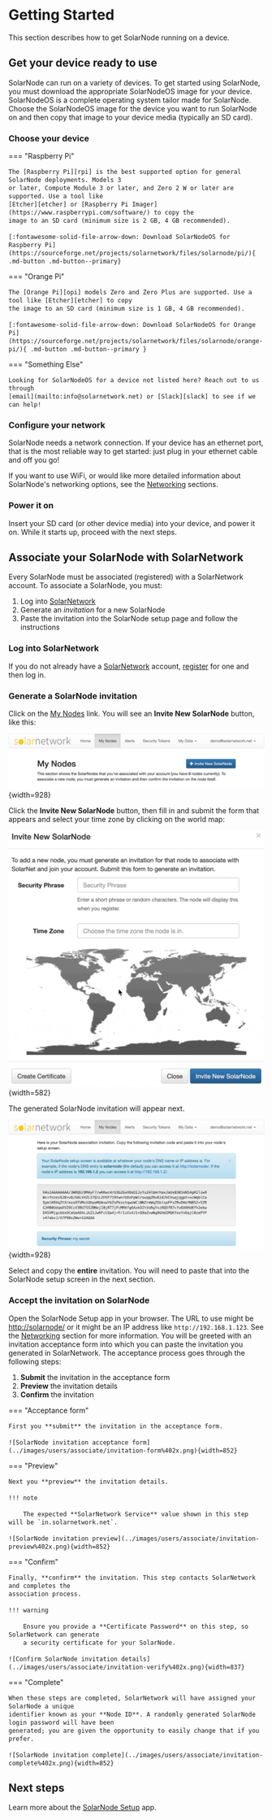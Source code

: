 # Getting Started

This section describes how to get SolarNode running on a device.

## Get your device ready to use

SolarNode can run on a variety of devices. To get started using SolarNode, you must download the
appropriate SolarNodeOS image for your device. SolarNodeOS is a complete operating system tailor
made for SolarNode.  Choose the SolarNodeOS image for the device you want to run SolarNode on and
then copy that image to your device media (typically an SD card).

### Choose your device

=== "Raspberry Pi"

	The [Raspberry Pi][rpi] is the best supported option for general SolarNode deployments. Models 3
	or later, Compute Module 3 or later, and Zero 2 W or later are supported. Use a tool like
	[Etcher][etcher] or [Raspberry Pi Imager](https://www.raspberrypi.com/software/) to copy the
	image to an SD card (minimum size is 2 GB, 4 GB recommended).

	[:fontawesome-solid-file-arrow-down: Download SolarNodeOS for Raspberry Pi](https://sourceforge.net/projects/solarnetwork/files/solarnode/pi/){ .md-button .md-button--primary}

=== "Orange Pi"

	The [Orange Pi][opi] models Zero and Zero Plus are supported. Use a tool like [Etcher][etcher] to copy
	the image to an SD card (minimum size is 1 GB, 4 GB recommended).

	[:fontawesome-solid-file-arrow-down: Download SolarNodeOS for Orange Pi](https://sourceforge.net/projects/solarnetwork/files/solarnode/orange-pi/){ .md-button .md-button--primary }

=== "Something Else"

	Looking for SolarNodeOS for a device not listed here? Reach out to us through
	[email](mailto:info@solarnetwork.net) or [Slack][slack] to see if we can help!

### Configure your network

SolarNode needs a network connection. If your device has an ethernet port, that is the most reliable way
to get started: just plug in your ethernet cable and off you go!

If you want to use WiFi, or would like more detailed information about SolarNode's networking
options, see the [Networking](networking.md) sections.

### Power it on

Insert your SD card (or other device media) into your device, and power it on.
While it starts up, proceed with the next steps.

## Associate your SolarNode with SolarNetwork

Every SolarNode must be associated (registered) with a SolarNetwork account. To associate a
SolarNode, you must:

 1. Log into [SolarNetwork][solaruser]
 2. Generate an _invitation_ for a new SolarNode
 3. Paste the invitation into the SolarNode setup page and follow the instructions

### Log into SolarNetwork

If you do not already have a [SolarNetwork][solaruser] account, [register][user-reg] for one and then log in.

### Generate a SolarNode invitation

Click on the [My Nodes][my-nodes] link. You will see an **Invite New SolarNode** button, like this:

![Empty My Nodes page on SolarNetwork](../images/users/solaruser/mynodes-empty%402x.png){width=928}

Click the **Invite New SolarNode** button, then fill in and submit the form that appears and select your
time zone by clicking on the world map:

![Choose node time zone on world map](../images/users/solaruser/invite-node-choose-time-zone%402x.gif){width=582}

The generated SolarNode invitation will appear next.

![Generated SolarNode invitation](../images/users/solaruser/node-invitation%402x.png){width=928}

Select and copy the **entire** invitation. You will need to paste that into the SolarNode setup
screen in the next section.

### Accept the invitation on SolarNode

Open the SolarNode Setup app in your browser. The URL to use might be <http://solarnode/> or it
might be an IP address like `http://192.168.1.123`. See the [Networking](networking.md) section for
more information. You will be greeted with an invitation acceptance form into which you can paste
the invitation you generated in SolarNetwork. The acceptance process goes through the following steps:

 1. **Submit** the invitation in the acceptance form
 2. **Preview** the invitation details
 3. **Confirm** the invitation

=== "Acceptance form"

	First you **submit** the invitation in the acceptance form.

	![SolarNode invitation acceptance form](../images/users/associate/invitation-form%402x.png){width=852}

=== "Preview"

	Next you **preview** the invitation details.

	!!! note

		The expected **SolarNetwork Service** value shown in this step will be `in.solarnetwork.net`.

	![SolarNode invitation preview](../images/users/associate/invitation-preview%402x.png){width=852}

=== "Confirm"

	Finally, **confirm** the invitation. This step contacts SolarNetwork and completes the
	association process.

	!!! warning

		Ensure you provide a **Certificate Password** on this step, so SolarNetwork can generate
		a security certificate for your SolarNode.

	![Confirm SolarNode invitation details](../images/users/associate/invitation-verify%402x.png){width=837}

=== "Complete"

	When these steps are completed, SolarNetwork will have assigned your SolarNode a unique
	identifier known as your **Node ID**. A randomly generated SolarNode login password will have been
	generated; you are given the opportunity to easily change that if you prefer.

	![SolarNode invitation complete](../images/users/associate/invitation-complete%402x.png){width=852}

## Next steps

Learn more about the [SolarNode Setup](setup-app/index.md) app.

[etcher]: https://www.balena.io/etcher
[my-nodes]: https://data.solarnetwork.net/solaruser/u/sec/my-nodes
[opi]: http://www.orangepi.org/
[rpi]: https://www.raspberrypi.com/
[slack]: https://join.slack.com/t/solarnetwork-f8n/shared_invite/zt-1qhses7cw-FhwcUlSiYh~3KYIDouOH4w
[solaruser]: https://data.solarnetwork.net/solaruser/
[user-reg]: https://data.solarnetwork.net/solaruser/register.do

